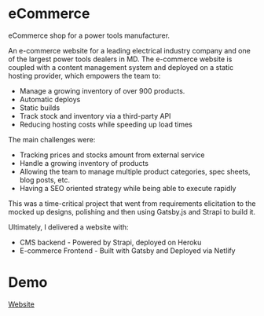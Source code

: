 # eCommerce
eCommerce shop for a power tools manufacturer.

An e-commerce website for a leading electrical industry company and one of the largest power tools dealers in MD.
The e-commerce website is coupled with a content management system and deployed on a static hosting provider, which empowers the team to:

 - Manage a growing inventory of over 900 products.
 - Automatic deploys
 - Static builds
 - Track stock and inventory via a third-party API
 - Reducing hosting costs while speeding up load times

The main challenges were:
 - Tracking prices and stocks amount from external service
 - Handle a growing inventory of products
 - Allowing the team to manage multiple product categories, spec sheets, blog posts, etc.
 - Having a SEO oriented strategy while being able to execute rapidly

This was a time-critical project that went from requirements elicitation to the mocked up designs, polishing and then using Gatsby.js and Strapi to build it.

Ultimately, I delivered a website with:
 - CMS backend - Powered by Strapi, deployed on Heroku
 - E-commerce Frontend - Built with Gatsby and Deployed via Netlify

# Demo
[Website](https://www.ingco.md)
